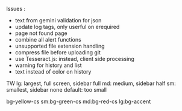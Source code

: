 Issues : 

- text from gemini validation for json
- update log tags, only userful on erequired
- page not found page 
- combine all alert functions
- unsupported file extension handling 
- compress file before uploading git 
- use Tesseract.js: instead, client side processing
- warning for history and list 
- text instead of color on history 

TW
lg: largest, full screen, sidebar full
md: medium, sidebar half
sm: smallest, sidebar none 
default: too small

bg-yellow-cs sm:bg-green-cs md:bg-red-cs lg:bg-accent
